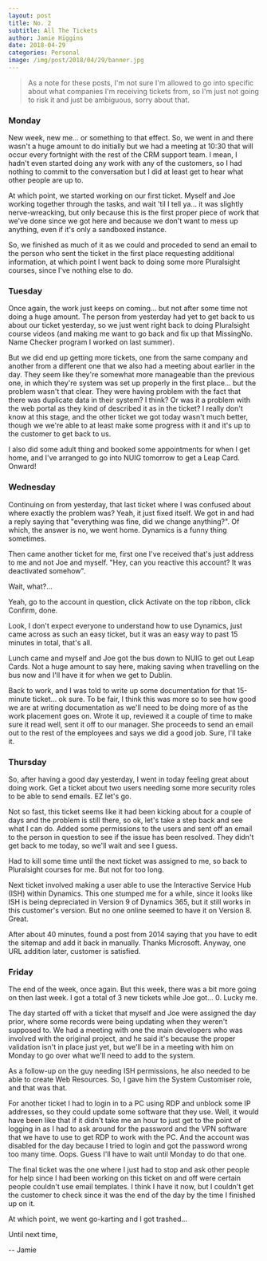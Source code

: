 ```yaml
---
layout: post
title: No. 2
subtitle: All The Tickets
author: Jamie Higgins
date: 2018-04-29
categories: Personal
image: /img/post/2018/04/29/banner.jpg
---
```


> As a note for these posts, I'm not sure I'm allowed to go into specific about what companies I'm receiving tickets from, so I'm just not going to risk it and just be ambiguous, sorry about that.

### Monday

New week, new me... or something to that effect. So, we went in and there wasn't a huge amount to do initially but we had a meeting at 10:30 that will occur every fortnight with the rest of the CRM support team. I mean, I hadn't even started doing any work with any of the customers, so I had nothing to commit to the conversation but I did at least get to hear what other people are up to.

At which point, we started working on our first ticket. Myself and Joe working together through the tasks, and wait 'til I tell ya... it was slightly nerve-wreacking, but only because this is the first proper piece of work that we've done since we got here and because we don't want to mess up anything, even if it's only a sandboxed instance.

So, we finished as much of it as we could and proceded to send an email to the person who sent the ticket in the first place requesting additional information, at which point I went back to doing some more Pluralsight courses, since I've nothing else to do.

### Tuesday

Once again, the work just keeps on coming... but not after some time not doing a huge amount. The person from yesterday had yet to get back to us about our ticket yesterday, so we just went right back to doing Pluralsight course videos (and making me want to go back and fix up that MissingNo. Name Checker program I worked on last summer).

But we did end up getting more tickets, one from the same company and another from a different one that we also had a meeting about earlier in the day. They seem like they're somewhat more manageable than the previous one, in which they're system was set up properly in the first place... but the problem wasn't that clear. They were having problem with the fact that there was duplicate data in their system? I think? Or was it a problem with the web portal as they kind of described it as in the ticket? I really don't know at this stage, and the other ticket we got today wasn't much better, though we we're able to at least make some progress with it and it's up to the customer to get back to us.

I also did some adult thing and booked some appointments for when I get home, and I've arranged to go into NUIG tomorrow to get a Leap Card. Onward!

### Wednesday

Continuing on from yesterday, that last ticket where I was confused about where exactly the problem was? Yeah, it just fixed itself. We got in and had a reply saying that "everything was fine, did we change anything?". Of which, the answer is no, we went home. Dynamics is a funny thing sometimes.

Then came another ticket for me, first one I've received that's just address to me and not Joe and myself. "Hey, can you reactive this account? It was deactivated somehow".

Wait, what?...

Yeah, go to the account in question, click Activate on the top ribbon, click Confirm, done.

Look, I don't expect everyone to understand how to use Dynamics, just came across as such an easy ticket, but it was an easy way to past 15 minutes in total, that's all.

Lunch came and myself and Joe got the bus down to NUIG to get out Leap Cards. Not a huge amount to say here, making saving when travelling on the bus now and I'll have it for when we get to Dublin.

Back to work, and I was told to write up some documentation for that 15-minute ticket... ok sure. To be fair, I think this was more so to see how good we are at writing documentation as we'll need to be doing more of as the work placement goes on. Wrote it up, reviewed it a couple of time to make sure it read well, sent it off to our manager. She proceeds to send an email out to the rest of the employees and says we did a good job. Sure, I'll take it.

### Thursday

So, after having a good day yesterday, I went in today feeling great about doing work. Get a ticket about two users needing some more security roles to be able to send emails. EZ let's go.

Not so fast, this ticket seems like it had been kicking about for a couple of days and the problem is still there, so ok, let's take a step back and see what I can do. Added some permissions to the users and sent off an email to the person in question to see if the issue has been resolved. They didn't get back to me today, so we'll wait and see I guess.

Had to kill some time until the next ticket was assigned to me, so back to Pluralsight courses for me. But not for too long.

Next ticket involved making a user able to use the Interactive Service Hub (ISH) within Dynamics. This one stumped me for a while, since it looks like ISH is being depreciated in Version 9 of Dynamics 365, but it still works in this customer's version. But no one online seemed to have it on Version 8. Great.

After about 40 minutes, found a post from 2014 saying that you have to edit the sitemap and add it back in manually. Thanks Microsoft. Anyway, one URL addition later, customer is satisfied.

### Friday

The end of the week, once again. But this week, there was a bit more going on then last week. I got a total of 3 new tickets while Joe got... 0. Lucky me.

The day started off with a ticket that myself and Joe were assigned the day prior, where some records were being updating when they weren't supposed to. We had a meeting with one the main developers who was involved with the original project, and he said it's because the proper validation isn't in place just yet, but we'll be in a meeting with him on Monday to go over what we'll need to add to the system.

As a follow-up on the guy needing ISH permissions, he also needed to be able to create Web Resources. So, I gave him the System Customiser role, and that was that.

For another ticket I had to login in to a PC using RDP and unblock some IP addresses, so they could update some software that they use. Well, it would have been like that if it didn't take me an hour to just get to the point of logging in as I had to ask around for the password and the VPN software that we have to use to get RDP to work with the PC. And the account was disabled for the day because I tried to login and got the password wrong too many time. Oops. Guess I'll have to wait until Monday to do that one.

The final ticket was the one where I just had to stop and ask other people for help since I had been working on this ticket on and off were certain people couldn't use email templates. I think I have it now, but I couldn't get the customer to check since it was the end of the day by the time I finished up on it.

At which point, we went go-karting and I got trashed...

Until next time,

-- Jamie